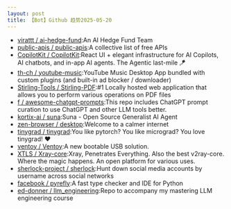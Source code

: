 ```yaml
---
layout: post
title: 【Bot】Github 趋势2025-05-20
---
```


* [virattt / ai-hedge-fund](https://github.com/virattt/ai-hedge-fund):An AI Hedge Fund Team
* [public-apis / public-apis](https://github.com/public-apis/public-apis):A collective list of free APIs
* [CopilotKit / CopilotKit](https://github.com/CopilotKit/CopilotKit):React UI + elegant infrastructure for AI Copilots, AI chatbots, and in-app AI agents. The Agentic last-mile 🪁
* [th-ch / youtube-music](https://github.com/th-ch/youtube-music):YouTube Music Desktop App bundled with custom plugins (and built-in ad blocker / downloader)
* [Stirling-Tools / Stirling-PDF](https://github.com/Stirling-Tools/Stirling-PDF):#1 Locally hosted web application that allows you to perform various operations on PDF files
* [f / awesome-chatgpt-prompts](https://github.com/f/awesome-chatgpt-prompts):This repo includes ChatGPT prompt curation to use ChatGPT and other LLM tools better.
* [kortix-ai / suna](https://github.com/kortix-ai/suna):Suna - Open Source Generalist AI Agent
* [zen-browser / desktop](https://github.com/zen-browser/desktop):Welcome to a calmer internet
* [tinygrad / tinygrad](https://github.com/tinygrad/tinygrad):You like pytorch? You like micrograd? You love tinygrad! ❤️
* [ventoy / Ventoy](https://github.com/ventoy/Ventoy):A new bootable USB solution.
* [XTLS / Xray-core](https://github.com/XTLS/Xray-core):Xray, Penetrates Everything. Also the best v2ray-core. Where the magic happens. An open platform for various uses.
* [sherlock-project / sherlock](https://github.com/sherlock-project/sherlock):Hunt down social media accounts by username across social networks
* [facebook / pyrefly](https://github.com/facebook/pyrefly):A fast type checker and IDE for Python
* [ed-donner / llm_engineering](https://github.com/ed-donner/llm_engineering):Repo to accompany my mastering LLM engineering course
